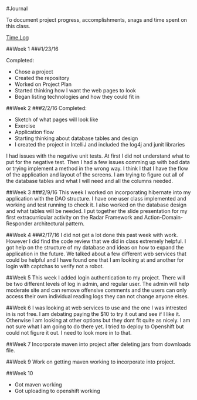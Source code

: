 #Journal

To document project progress, accomplishments, snags and time spent on this class.

[Time Log](TimeLog.md)

##Week 1
###1/23/16

Completed:
* Chose a project 
* Created the repository
* Worked on Project Plan
* Started thinking how I want the web pages to look 
* Began listing technologies and how they could fit in


##Week 2
###2/2/16
Completed:
* Sketch of what pages will look like
* Exercise
* Application flow
* Starting thinking about database tables and design
* I created the project in IntelliJ and included the log4j and junit libraries

I had issues with the negative unit tests.  At first I did not understand what to put for the negative test.  Then I had a few issues comming up with bad data or trying implement a method in the wrong way.  I think I that I have the flow of the application and layout of the screens.  I am trying to figure out all of the database tables and what I will need and all the columns needed.


##Week 3
###2/9/16
This week I worked on incorporating hibernate into my application with the DAO structure.  I have one user class implemented and working and test running to check it.  I also worked on the database design and what tables will be needed.  I put together the slide presentation for my first extracurricular activity on the Radar Framework and Action-Domain-Responder architectural pattern.


##Week 4
###2/17/16
I did not get a lot done this past week with work.  However I did find the code review that we did in class extremely helpful.  I got help on the structure of my database and ideas on how to expand the application in the future.  We talked about a few different web services that could be helpful and I have found one that I am looking at and another for login with captchas to verify not a robot.  

##Week 5
This week I added login authentication to my project.  There will be two different levels of log in admin, and regular user.  The admin will help moderate site and can remove offensive comments and the users can only access their own individual reading logs they can not change anyone elses.

##Week 6
I was looking at web services to use and the one I was intrested in is not free.  I am debating paying the $10 to try it out and see if I like it.  Otherwise I am looking at other options but they dont fit quite as nicely. I am not sure what I am going to do there yet.  I tried to deploy to Openshift but could not figure it out.  I need to look more in to that.

##Week 7
Incorporate maven into project after deleting jars from downloads file.


##Week 9
Work on getting maven working to incorporate into project.

##Week 10
* Got maven working
* Got uploading to openshift working
